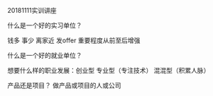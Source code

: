 20181111实训讲座

什么是一个好的实习单位？

钱多 事少 离家近 发offer 重要程度从前至后增强

什么是一个好的就业单位？

想要什么样的职业发展：创业型 专业型（专注技术） 混混型（积累人脉）

产品还是项目？
做产品或项目的人或公司